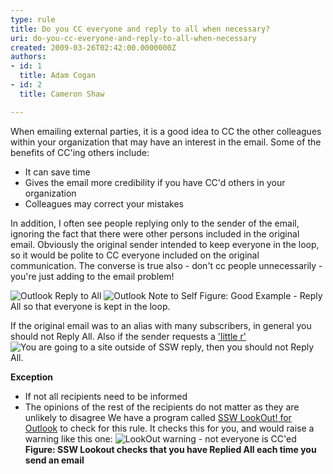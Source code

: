 ```yaml
---
type: rule
title: Do you CC everyone and reply to all when necessary?
uri: do-you-cc-everyone-and-reply-to-all-when-necessary
created: 2009-03-26T02:42:00.0000000Z
authors:
- id: 1
  title: Adam Cogan
- id: 2
  title: Cameron Shaw

---
```



When emailing external parties, it is a good idea to CC the other colleagues within your organization that may have an interest in the email. Some of the benefits of CC'ing others include:

- It can save time
- Gives the email more credibility if you have CC'd others in your organization
- Colleagues may correct your mistakes


In addition, I often see people replying only to the sender of the email, ignoring the fact that there were other persons included in the original email. Obviously the original sender intended to keep everyone in the loop, so it would be polite to CC everyone included on the original communication. The converse is true also - don't cc people unnecessarily - you're just adding to the email problem! 

![Outlook Reply to All](/Communication/RulesToBetterEmail/PublishingImages/ReplyToAll.gif)
![Outlook Note to Self](/Communication/RulesToBetterEmail/PublishingImages/OutlookNotetoSelf.gif) Figure: Good Example - Reply All so that everyone is kept in the loop. 

If the original email was to an alias with many subscribers, in general you should not Reply All. 
 Also if the sender requests a ['little r'](http&#58;//www.ssw.com.au/ssw/Redirect/Netlingo.htm) ![You are going to a site outside of SSW](http&#58;//www.ssw.com.au/ssw/Images/LeaveSite.gif) reply, then you should not Reply All.


**Exception**

- If not all recipients need to be informed
- The opinions of the rest of the recipients do not matter as they are unlikely to disagree We have a program called [SSW LookOut! for Outlook](http&#58;//www.ssw.com.au/ssw/LookOut/) to check for this rule.     It checks this for you, and would raise a warning like this one:
![LookOut warning - not everyone is CC'ed](/Communication/RulesToBetterEmail/PublishingImages/ContactorNotAllCC.GIF)
**Figure: SSW Lookout checks that you have Replied All each time you send an email**



